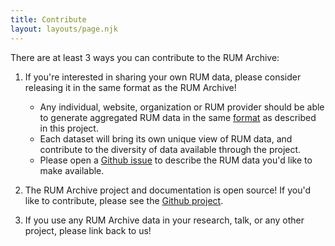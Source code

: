 ```yaml
---
title: Contribute
layout: layouts/page.njk
---
```


There are at least 3 ways you can contribute to the RUM Archive:

1. If you're interested in sharing your own RUM data, please consider releasing it in the same format as the RUM Archive!
    * Any individual, website, organization or RUM provider should be able to generate aggregated RUM data in the same
        [format](/docs/methodology) as described in this project.
    * Each dataset will bring its own unique view of RUM data, and contribute to the diversity of data available through the project.
    * Please open a [Github issue](https://github.com/rum-archive/rum-archive/issues) to describe the RUM data you'd like
        to make available.

2. The RUM Archive project and documentation is open source!  If you'd like to contribute, please see the
   [Github project](https://github.com/rum-archive/rum-archive).

3. If you use any RUM Archive data in your research, talk, or any other project, please link back to us!
